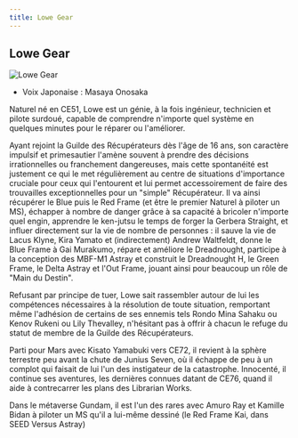 ```yaml
---
title: Lowe Gear
---
```


Lowe Gear
---------


![Lowe Gear](/images/stories/manga/astray/persos/Lowe_Guele.jpg)
* Voix Japonaise : Masaya Onosaka

Naturel né en CE51, Lowe est un génie, à la fois ingénieur, technicien et pilote surdoué, capable de comprendre n'importe quel système en quelques minutes pour le réparer ou l'améliorer.


Ayant rejoint la Guilde des Récupérateurs dès l'âge de 16 ans, son caractère impulsif et primesautier l'amène souvent à prendre des décisions irrationnelles ou franchement dangereuses, mais cette spontanéité est justement ce qui le met régulièrement au centre de situations d'importance cruciale pour ceux qui l'entourent et lui permet accessoirement de faire des trouvailles exceptionnelles pour un "simple" Récupérateur. Il va ainsi récupérer le Blue puis le Red Frame (et être le premier Naturel à piloter un MS), échapper à nombre de danger grâce à sa capacité à bricoler n'importe quel engin, apprendre le ken-jutsu le temps de forger la Gerbera Straight, et influer directement sur la vie de nombre de personnes : il sauve la vie de Lacus Klyne, Kira Yamato et (indirectement) Andrew Waltfeldt, donne le Blue Frame à Gai Murakumo, répare et améliore le Dreadnought, participe à la conception des MBF-M1 Astray et construit le Dreadnought H, le Green Frame, le Delta Astray et l'Out Frame, jouant ainsi pour beaucoup un rôle de "Main du Destin". 


Refusant par principe de tuer, Lowe sait rassembler autour de lui les compétences nécessaires à la résolution de toute situation, remportant même l'adhésion de certains de ses ennemis tels Rondo Mina Sahaku ou Kenov Rukeni ou Lily Thevalley, n'hésitant pas à offrir à chacun le refuge du statut de membre de la Guilde des Récupérateurs. 


Parti pour Mars avec Kisato Yamabuki vers CE72, il revient à la sphère terrestre peu avant la chute de Junius Seven, où il échappe de peu à un complot qui faisait de lui l'un des instigateur de la catastrophe. Innocenté, il continue ses aventures, les dernières connues datant de CE76, quand il aide à contrecarrer les plans des Librarian Works.


Dans le métaverse Gundam, il est l'un des rares avec Amuro Ray et Kamille Bidan à piloter un MS qu'il a lui-même dessiné (le Red Frame Kai, dans SEED Versus Astray)


